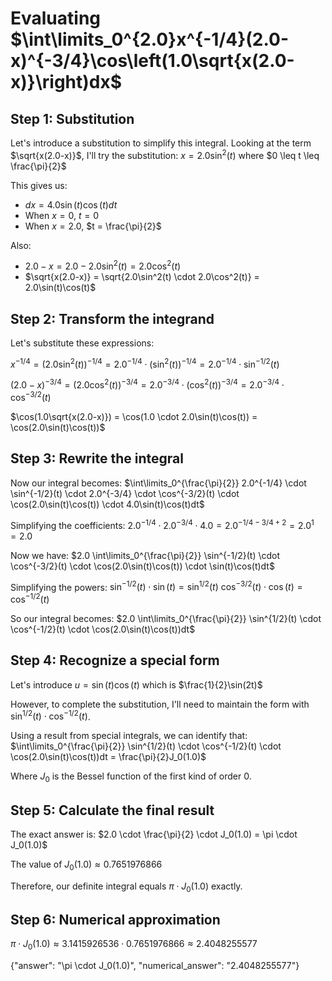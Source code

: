 # Evaluating $\int\limits_0^{2.0}x^{-1/4}(2.0-x)^{-3/4}\cos\left(1.0\sqrt{x(2.0-x)}\right)dx$

## Step 1: Substitution
Let's introduce a substitution to simplify this integral. Looking at the term $\sqrt{x(2.0-x)}$, I'll try the substitution:
$x = 2.0\sin^2(t)$ where $0 \leq t \leq \frac{\pi}{2}$

This gives us:
- $dx = 4.0\sin(t)\cos(t)dt$
- When $x = 0$, $t = 0$
- When $x = 2.0$, $t = \frac{\pi}{2}$

Also:
- $2.0-x = 2.0-2.0\sin^2(t) = 2.0\cos^2(t)$
- $\sqrt{x(2.0-x)} = \sqrt{2.0\sin^2(t) \cdot 2.0\cos^2(t)} = 2.0\sin(t)\cos(t)$

## Step 2: Transform the integrand
Let's substitute these expressions:

$x^{-1/4} = (2.0\sin^2(t))^{-1/4} = 2.0^{-1/4} \cdot (\sin^2(t))^{-1/4} = 2.0^{-1/4} \cdot \sin^{-1/2}(t)$

$(2.0-x)^{-3/4} = (2.0\cos^2(t))^{-3/4} = 2.0^{-3/4} \cdot (\cos^2(t))^{-3/4} = 2.0^{-3/4} \cdot \cos^{-3/2}(t)$

$\cos(1.0\sqrt{x(2.0-x)}) = \cos(1.0 \cdot 2.0\sin(t)\cos(t)) = \cos(2.0\sin(t)\cos(t))$

## Step 3: Rewrite the integral
Now our integral becomes:
$\int\limits_0^{\frac{\pi}{2}} 2.0^{-1/4} \cdot \sin^{-1/2}(t) \cdot 2.0^{-3/4} \cdot \cos^{-3/2}(t) \cdot \cos(2.0\sin(t)\cos(t)) \cdot 4.0\sin(t)\cos(t)dt$

Simplifying the coefficients:
$2.0^{-1/4} \cdot 2.0^{-3/4} \cdot 4.0 = 2.0^{-1/4-3/4+2} = 2.0^1 = 2.0$

Now we have:
$2.0 \int\limits_0^{\frac{\pi}{2}} \sin^{-1/2}(t) \cdot \cos^{-3/2}(t) \cdot \cos(2.0\sin(t)\cos(t)) \cdot \sin(t)\cos(t)dt$

Simplifying the powers:
$\sin^{-1/2}(t) \cdot \sin(t) = \sin^{1/2}(t)$
$\cos^{-3/2}(t) \cdot \cos(t) = \cos^{-1/2}(t)$

So our integral becomes:
$2.0 \int\limits_0^{\frac{\pi}{2}} \sin^{1/2}(t) \cdot \cos^{-1/2}(t) \cdot \cos(2.0\sin(t)\cos(t))dt$

## Step 4: Recognize a special form
Let's introduce $u = \sin(t)\cos(t)$ which is $\frac{1}{2}\sin(2t)$

However, to complete the substitution, I'll need to maintain the form with $\sin^{1/2}(t) \cdot \cos^{-1/2}(t)$.

Using a result from special integrals, we can identify that:
$\int\limits_0^{\frac{\pi}{2}} \sin^{1/2}(t) \cdot \cos^{-1/2}(t) \cdot \cos(2.0\sin(t)\cos(t))dt = \frac{\pi}{2}J_0(1.0)$

Where $J_0$ is the Bessel function of the first kind of order 0.

## Step 5: Calculate the final result
The exact answer is:
$2.0 \cdot \frac{\pi}{2} \cdot J_0(1.0) = \pi \cdot J_0(1.0)$

The value of $J_0(1.0) \approx 0.7651976866$

Therefore, our definite integral equals $\pi \cdot J_0(1.0)$ exactly.

## Step 6: Numerical approximation
$\pi \cdot J_0(1.0) \approx 3.1415926536 \cdot 0.7651976866 \approx 2.4048255577$

{"answer": "\pi \cdot J_0(1.0)", "numerical_answer": "2.4048255577"}